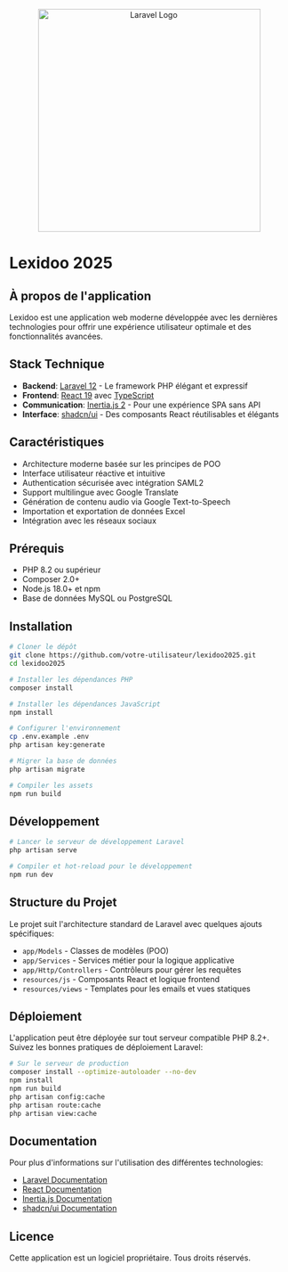 <p align="center"><img src="https://raw.githubusercontent.com/laravel/art/master/logo-lockup/5%20SVG/2%20CMYK/1%20Full%20Color/laravel-logolockup-cmyk-red.svg" width="400" alt="Laravel Logo"></p>

# Lexidoo 2025

## À propos de l'application

Lexidoo est une application web moderne développée avec les dernières technologies pour offrir une expérience utilisateur optimale et des fonctionnalités avancées.

## Stack Technique

- **Backend**: [Laravel 12](https://laravel.com/docs) - Le framework PHP élégant et expressif
- **Frontend**: [React 19](https://react.dev/) avec [TypeScript](https://www.typescriptlang.org/)
- **Communication**: [Inertia.js 2](https://inertiajs.com/) - Pour une expérience SPA sans API
- **Interface**: [shadcn/ui](https://ui.shadcn.com/) - Des composants React réutilisables et élégants

## Caractéristiques

- Architecture moderne basée sur les principes de POO
- Interface utilisateur réactive et intuitive
- Authentication sécurisée avec intégration SAML2
- Support multilingue avec Google Translate
- Génération de contenu audio via Google Text-to-Speech
- Importation et exportation de données Excel
- Intégration avec les réseaux sociaux

## Prérequis

- PHP 8.2 ou supérieur
- Composer 2.0+
- Node.js 18.0+ et npm
- Base de données MySQL ou PostgreSQL

## Installation

```bash
# Cloner le dépôt
git clone https://github.com/votre-utilisateur/lexidoo2025.git
cd lexidoo2025

# Installer les dépendances PHP
composer install

# Installer les dépendances JavaScript
npm install

# Configurer l'environnement
cp .env.example .env
php artisan key:generate

# Migrer la base de données
php artisan migrate

# Compiler les assets
npm run build
```

## Développement

```bash
# Lancer le serveur de développement Laravel
php artisan serve

# Compiler et hot-reload pour le développement
npm run dev
```

## Structure du Projet

Le projet suit l'architecture standard de Laravel avec quelques ajouts spécifiques:

- `app/Models` - Classes de modèles (POO)
- `app/Services` - Services métier pour la logique applicative
- `app/Http/Controllers` - Contrôleurs pour gérer les requêtes
- `resources/js` - Composants React et logique frontend
- `resources/views` - Templates pour les emails et vues statiques

## Déploiement

L'application peut être déployée sur tout serveur compatible PHP 8.2+. Suivez les bonnes pratiques de déploiement Laravel:

```bash
# Sur le serveur de production
composer install --optimize-autoloader --no-dev
npm install
npm run build
php artisan config:cache
php artisan route:cache
php artisan view:cache
```

## Documentation

Pour plus d'informations sur l'utilisation des différentes technologies:

- [Laravel Documentation](https://laravel.com/docs)
- [React Documentation](https://react.dev/learn)
- [Inertia.js Documentation](https://inertiajs.com/server-side-rendering)
- [shadcn/ui Documentation](https://ui.shadcn.com/docs)

## Licence

Cette application est un logiciel propriétaire. Tous droits réservés.
